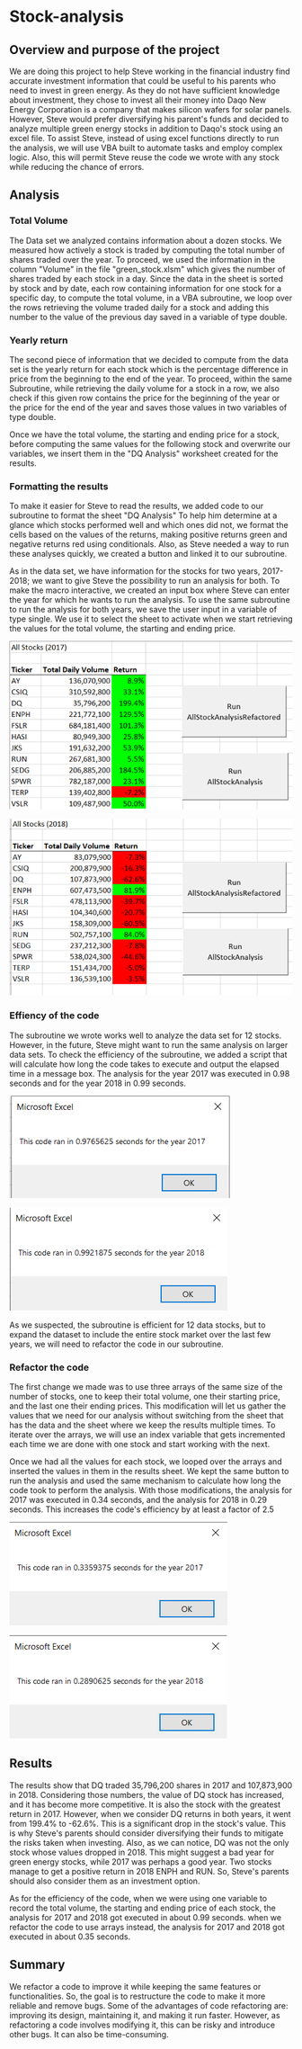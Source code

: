 # Stock-analysis

## Overview and purpose of the project
We are doing this project to help Steve working in the financial industry find accurate investment
information that could be useful to his parents who need to invest in green energy. As they do not 
have sufficient knowledge about investment, they chose to invest all their money into Daqo New 
Energy Corporation is a company that makes silicon wafers for solar panels. However, Steve would prefer 
diversifying his parent's funds and decided to analyze multiple green energy stocks in addition to Daqo's
stock using an excel file. To assist Steve, instead of using excel functions directly to run the analysis, 
we will use VBA built to automate tasks and employ complex logic. Also, this will permit Steve reuse the 
code we wrote with any stock while reducing the chance of errors.


## Analysis

### Total Volume
The Data set we analyzed contains information about a dozen stocks. We measured how actively 
a stock is traded by computing the total number of shares traded over the year. To proceed, we used the 
information in the column "Volume" in the file "green_stock.xlsm" which gives the number of shares traded 
by each stock in a day. Since the data in the sheet is sorted by stock and by date, each row containing 
information for one stock for a specific day, to compute the total volume, in a VBA subroutine, we loop over 
the rows retrieving the volume traded daily for a stock and adding this number to the value of the previous day 
saved in a variable of type double. 


### Yearly return
The second piece of information that we decided to compute from the data set is the yearly return for each stock 
which is the percentage difference in price from the beginning to the end of the year. To proceed, 
within the same Subroutine, while retrieving the daily volume for a stock in a row, we also check if this given 
row contains the price for the beginning of the year or the price for the end of the year and saves those values 
in two variables of type double. 


Once we have the total volume, the starting and ending price for a stock, before computing the same values for 
the following stock and overwrite our variables, we insert them in the "DQ Analysis" worksheet created for the results.
 

### Formatting the results
To make it easier for Steve to read the results, we added code to our subroutine to format the sheet "DQ Analysis" 
To help him determine at a glance which stocks performed well and which ones did not, we format the cells based on 
the values of the returns, making positive returns green and negative returns red using conditionals. Also, as 
Steve needed a way to run these analyses quickly, we created a button and linked it to our subroutine.

As in the data set, we have information for the stocks for two years, 2017-2018; we want to give Steve the possibility 
to run an analysis for both. To make the macro interactive, we created an input box where Steve can enter the year 
for which he wants to run the analysis. To use the same subroutine to run the analysis for both years, we save the user 
input in a variable of type single. We use it to select the sheet to activate when we start retrieving the values for 
the total volume, the starting and ending price.

![2017](https://github.com/valerielnd/stock-analysis/blob/main/Analysis_Results_2017.png)

![2018](https://github.com/valerielnd/stock-analysis/blob/main/Analysis_Results_2018.png)

### Effiency of the code
The subroutine we wrote works well to analyze the data set for 12 stocks. However, in the future, Steve might want 
to run the same analysis on larger data sets. To check the efficiency of the subroutine, we added a script that will 
calculate how long the code takes to execute and output the elapsed time in a message box. The analysis for the year 2017 
was executed in 0.98 seconds and for the year 2018 in 0.99 seconds.

![original_2017](https://github.com/valerielnd/stock-analysis/blob/main/VBA_Original_2017.png)

![original_2018](https://github.com/valerielnd/stock-analysis/blob/main/VBA_Original_2018.png)

As we suspected, the subroutine is efficient for 12 data stocks, but to expand the dataset to include the entire stock 
market over the last few years, we will need to refactor the code in our subroutine.

### Refactor the code
The first change we made was to use three arrays of the same size of the number of stocks, one to keep their total volume, 
one their starting price, and the last one their ending prices. This modification will let us gather the values that we need for our 
analysis without switching from the sheet that has the data and the sheet where we keep the results multiple times. 
To iterate over the arrays, we will use an index variable that gets incremented each time we are done with one stock and 
start working with the next.

Once we had all the values for each stock, we looped over the arrays and inserted the values in them in the results sheet. 
We kept the same button to run the analysis and used the same mechanism to calculate how long the code took to perform the analysis. 
With those modifications, the analysis for 2017 was executed in 0.34 seconds, and the analysis for 2018 in 0.29 seconds. 
This increases the code's efficiency by at least a factor of 2.5

![refactor_2017](https://github.com/valerielnd/stock-analysis/blob/main/VBA_Challenge_2017.png)

![refactor_2018](https://github.com/valerielnd/stock-analysis/blob/main/VBA_Challenge_2018.png)

## Results

The results show that DQ traded 35,796,200 shares in 2017 and 107,873,900 in 2018. Considering those numbers, the value
of DQ stock has increased, and it has become more competitive. It is also the stock with the greatest return in 2017. However, 
when we consider DQ returns in both years, it went from 199.4% to -62.6%. This is a significant drop in the stock's value. 
This is why Steve's parents should consider diversifying their funds to mitigate the risks taken when investing. Also, 
as we can notice, DQ was not the only stock whose values dropped in 2018. This might suggest a bad year for green energy stocks,
while 2017 was perhaps a good year. Two stocks manage to get a positive return in 2018 ENPH and RUN. So, Steve's parents 
should also consider them as an investment option.

As for the efficiency of the code, when we were using one variable to record the total volume, the starting and ending price of each
stock, the analysis for 2017 and 2018 got executed in about 0.99 seconds. when we refactor the code to use arrays instead, 
the  analysis for 2017 and 2018 got executed in about 0.35 seconds.

## Summary
We refactor a code to improve it while keeping the same features or functionalities. So, the goal is to 
restructure the code to make it more reliable and remove bugs. Some of the advantages of code refactoring are: 
improving its design, maintaining it, and making it run faster. However, as refactoring a code involves modifying it, 
this can be risky and introduce other bugs. It can also be time-consuming.

